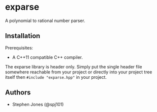
# exparse

A polynomial to rational number parser.

## Installation

Prerequisites:
* A C++11 compatible C++ compiler.

The exparse library is header only. Simply put the single header file somewhere reachable from your project or directly into your project tree itself then `#include "exparse.hpp"` in your project.

## Authors

* Stephen Jones (@spj101)

